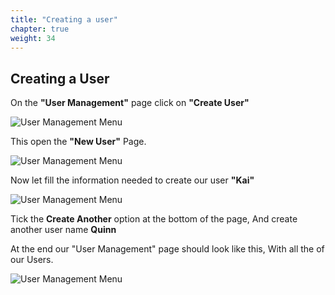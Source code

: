 ```yaml
---
title: "Creating a user"
chapter: true
weight: 34
---
```


## Creating a User
On the **"User Management"** page click on **"Create User"**

![User Management Menu](/images/10_Getting_Started/User_mgmt_main_create_usr.png)

This open the **"New User"** Page.

![User Management Menu](/images/10_Getting_Started/New_User_Page_empty.png) 

Now let fill the information needed to create our user **"Kai"**

![User Management Menu](/images/10_Getting_Started/New_User_Page_filled.png)

Tick the **Create Another** option at the bottom of the page,
And create another user name **Quinn**

At the end our "User Management" page should look like this,
With all the of our Users.

![User Management Menu](/images/10_Getting_Started/User_mgmt_with_users.png)